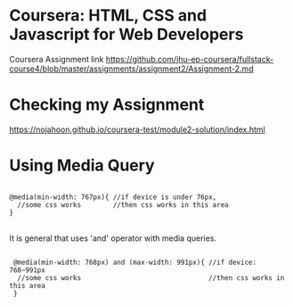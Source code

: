 # Coursera: HTML, CSS and Javascript for Web Developers
Coursera Assignment link
https://github.com/jhu-ep-coursera/fullstack-course4/blob/master/assignments/assignment2/Assignment-2.md

# Checking my Assignment
https://nojahoon.github.io/coursera-test/module2-solution/index.html

# Using Media Query

<pre>
<code>
@media(min-width: 767px){ //if device is under 76px, 
  //some css works        //then css works in this area
}
</code>
</pre>

It is general that uses 'and' operator with media queries.

<pre>
<code>
 @media(min-width: 768px) and (max-width: 991px){ //if device: 768~991px
  //some css works                                //then css works in this area
 }
</code>
</pre>
